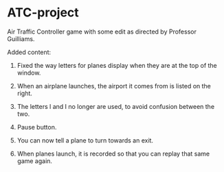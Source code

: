 ATC-project
===========

Air Traffic Controller game with some edit as directed by Professor Guilliams.

Added content:
1. Fixed the way letters for planes display when they are at the top of the window.

2. When an airplane launches, the airport it comes from is listed on the right.

3. The letters l and I no longer are used, to avoid confusion between the two.

4. Pause button.

5. You can now tell a plane to turn towards an exit.

6. When planes launch, it is recorded so that you can replay that same game again.

